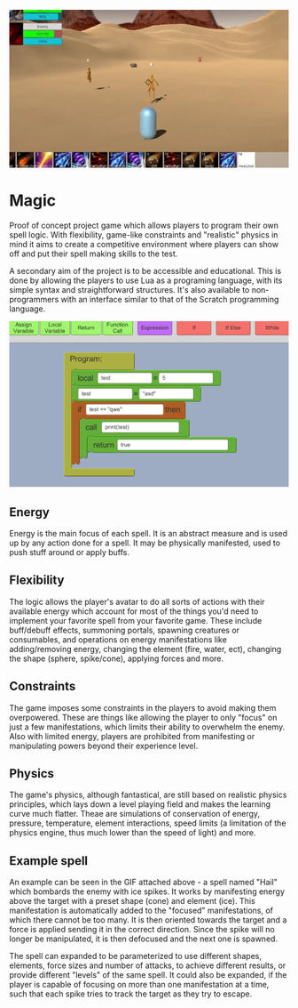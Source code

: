 ![Hail spell](hail.webp)

# Magic

Proof of concept project game which allows players to program their own spell logic. With flexibility, game-like constraints and "realistic" physics in mind it aims to create a competitive environment where players can show off and put their spell making skills to the test.

A secondary aim of the project is to be accessible and educational. This is done by allowing the players to use Lua as a programing language, with its simple syntax and straightforward structures. It's also available to non-programmers with an interface similar to that of the Scratch programming language. 

![Code pieces](codepieces.png)

## Energy

Energy is the main focus of each spell. It is an abstract measure and is used up by any action done for a spell. It may be physically manifested, used to push stuff around or apply buffs. 

## Flexibility

The logic allows the player's avatar to do all sorts of actions with their available energy which account for most of the things you'd need to implement your favorite spell from your favorite game. These include buff/debuff effects, summoning portals, spawning creatures or consumables, and operations on energy manifestations like adding/removing energy, changing the element (fire, water, ect), changing the shape (sphere, spike/cone), applying forces and more. 

## Constraints

The game imposes some constraints in the players to avoid making them overpowered. These are things like allowing the player to only "focus" on just a few manifestations, which limits their ability to overwhelm the enemy. Also with limited energy, players are prohibited from manifesting or manipulating powers beyond their experience level. 

## Physics

The game's physics, although fantastical, are still based on realistic physics principles, which lays down a level playing field and makes the learning curve much flatter. Theae are simulations of conservation of energy, pressure, temperature, element interactions, speed limits (a limitation of the physics engine, thus much lower than the speed of light) and more. 

## Example spell

An example can be seen in the GIF attached above - a spell named "Hail" which bombards the enemy with ice spikes.
It works by manifesting energy above the target with a preset shape (cone) and element (ice).
This manifestation is automatically added to the "focused" manifestations, of which there cannot be too many.
It is then oriented towards the target and a force is applied sending it in the correct direction.
Since the spike will no longer be manipulated, it is then defocused and the next one is spawned.

The spell can expanded to be parameterized to use different shapes, elements, force sizes and number of attacks, to achieve different results, or provide different "levels" of the same spell.
It could also be expanded, if the player is capable of focusing on more than one manifestation at a time, such that each spike tries to track the target as they try to escape.
